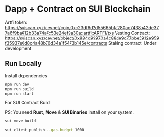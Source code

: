 # Dapp + Contract on SUI Blockchain

Artfi token: https://suiscan.xyz/devnet/coin/0xc23df6d2d55665bfa280ac7438b42de377a6f9ba612b33a74a7c53e24ef9a30a::artfi::ARTFI/txs
Vesting Contract: https://suiscan.xyz/devnet/object/0x884d99970a4c88de9c77bbe5912e959f35937e0d8c4a48b76d34a1f5473b145e/contracts
Staking contract: Under development


## Run Locally

Install dependencies

```bash
npm run dev
npm run build
npm run start
```

For SUI Contract Build

PS: You need **Rust**, **Move** & **SUI Binaries** install on your system.

```bash
sui move build
```

```bash
sui client publish --gas-budget 1000
```
